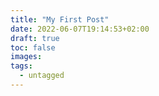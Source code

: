 ```yaml
---
title: "My First Post"
date: 2022-06-07T19:14:53+02:00
draft: true
toc: false
images:
tags:
  - untagged
---
```


